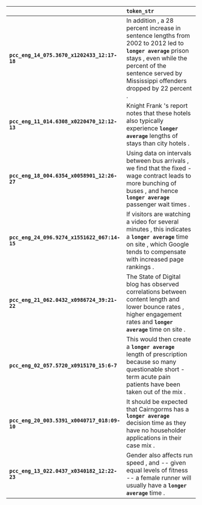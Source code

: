 |                                              | `token_str`                                                                                                                                                                                                           |
|:---------------------------------------------|:----------------------------------------------------------------------------------------------------------------------------------------------------------------------------------------------------------------------|
| **`pcc_eng_14_075.3670_x1202433_12:17-18`**  | In addition , a 28 percent increase in sentence lengths from 2002 to 2012 led to __``longer average``__ prison stays , even while the percent of the sentence served by Mississippi offenders dropped by 22 percent . |
| **`pcc_eng_11_014.6308_x0220470_12:12-13`**  | Knight Frank 's report notes that these hotels also typically experience __``longer average``__ lengths of stays than city hotels .                                                                                   |
| **`pcc_eng_18_004.6354_x0058901_12:26-27`**  | Using data on intervals between bus arrivals , we find that the fixed - wage contract leads to more bunching of buses , and hence __``longer average``__ passenger wait times .                                       |
| **`pcc_eng_24_096.9274_x1551622_067:14-15`** | If visitors are watching a video for several minutes , this indicates a __``longer average``__ time on site , which Google tends to compensate with increased page rankings .                                         |
| **`pcc_eng_21_062.0432_x0986724_39:21-22`**  | The State of Digital blog has observed correlations between content length and lower bounce rates , higher engagement rates and __``longer average``__ time on site .                                                 |
| **`pcc_eng_02_057.5720_x0915170_15:6-7`**    | This would then create a __``longer average``__ length of prescription because so many questionable short - term acute pain patients have been taken out of the mix .                                                 |
| **`pcc_eng_20_003.5391_x0040717_018:09-10`** | It should be expected that Cairngorms has a __``longer average``__ decision time as they have no householder applications in their case mix .                                                                         |
| **`pcc_eng_13_022.0437_x0340182_12:22-23`**  | Gender also affects run speed , and -- given equal levels of fitness -- a female runner will usually have a __``longer average``__ time .                                                                             |